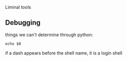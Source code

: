 

Liminal tools


## Debugging

things we can't determine through python:
```
echo $0
```
if a dash appears before the shell name, it is a login shell

